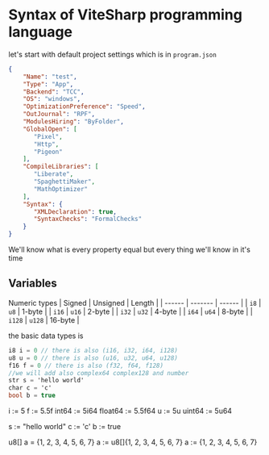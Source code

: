 # Syntax of ViteSharp programming language

let's start with default project settings which is in `program.json`
```json
{
    "Name": "test",
    "Type": "App",
    "Backend": "TCC",
    "OS": "windows",
    "OptimizationPreference": "Speed",
    "OutJournal": "RPF",
    "ModulesHiring": "ByFolder",
    "GlobalOpen": [
       "Pixel",
       "Http",
       "Pigeon"
    ],
    "CompileLibraries": [
       "Liberate",
       "SpaghettiMaker",
       "MathOptimizer"
    ],
    "Syntax": {
       "XMLDeclaration": true,
       "SyntaxChecks": "FormalChecks"
    }
}
```
We'll know what is every property equal but every thing we'll know in it's time

## Variables
Numeric types
| Signed | Unsigned | Length |
| ------ | ------- | ------ |
| `i8`   | `u8`  | 1-byte |
| `i16`  | `u16`  | 2-byte |
| `i32`  | `u32`  | 4-byte |
| `i64`  | `u64`  | 8-byte |
| `i128`  | `u128`  | 16-byte |


the basic data types is
```vs
i8 i = 0 // there is also (i16, i32, i64, i128)
u8 u = 0 // there is also (u16, u32, u64, u128)
f16 f = 0 // there is also (f32, f64, f128)
//we will add also complex64 complex128 and number
str s = 'hello world'
char c = 'c'
bool b = true
```




i := 5
f := 5.5f
int64 := 5i64
float64 := 5.5f64
u := 5u
uint64 := 5u64

s := "hello world"
c := 'c'
b := true


u8[] a = {1, 2, 3, 4, 5, 6, 7}
a := u8[]{1, 2, 3, 4, 5, 6, 7}
a := {1, 2, 3, 4, 5, 6, 7}
```